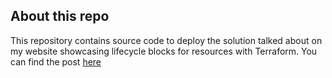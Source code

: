 ## About this repo

This repository contains source code to deploy the solution talked about on my website showcasing lifecycle blocks for resources with Terraform.
You can find the post [here](<url>)